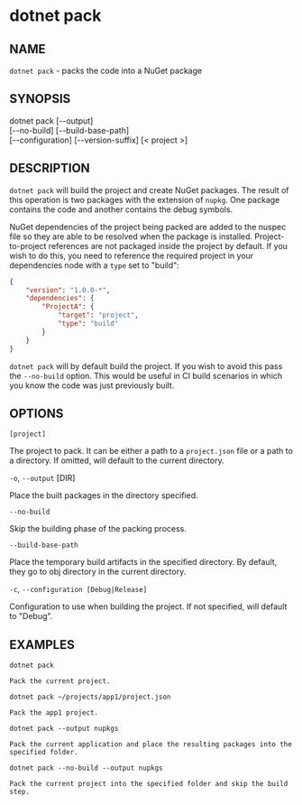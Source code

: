 dotnet pack
===========

## NAME

`dotnet pack` - packs the code into a NuGet package

## SYNOPSIS

dotnet pack [--output]  
    [--no-build] [--build-base-path]  
    [--configuration]  [--version-suffix]
    [< project >]  

## DESCRIPTION

`dotnet pack` will build the project and create NuGet packages. The result of this operation is two packages 
with the extension of `nupkg`. One package contains the code and another contains the debug symbols. 

NuGet dependencies of the project being packed are added to the nuspec file so they are able to be resolved when the 
package is installed. Project-to-project references are not packaged inside the project by default. If you wish to do 
this, you need to reference the required project in your dependencies node with a `type` set to "build":

```json
{
    "version": "1.0.0-*",
    "dependencies": {
        "ProjectA": {
            "target": "project",
            "type": "build"
        }
    }
}
```

`dotnet pack` will by default build the project. If you wish to avoid this pass the `--no-build` option. This would be 
useful in CI build scenarios in which you know the code was just previously built. 

## OPTIONS

`[project]` 
    
The project to pack. It can be either a path to a `project.json` file or a path to a directory. If omitted, will
default to the current directory. 

`-o`, `--output` [DIR]

Place the built packages in the directory specified. 


`--no-build`

Skip the building phase of the packing process. 

`--build-base-path`

Place the temporary build artifacts in the specified directory. By default, they go to obj directory in the current directory. 

`-c`, `--configuration [Debug|Release]`

Configuration to use when building the project. If not specified, will default to "Debug".

## EXAMPLES

`dotnet pack`

    Pack the current project.

`dotnet pack ~/projects/app1/project.json`
    
    Pack the app1 project.
	
`dotnet pack --output nupkgs`
    
    Pack the current application and place the resulting packages into the specified folder.

`dotnet pack --no-build --output nupkgs`

    Pack the current project into the specified folder and skip the build step.
	
